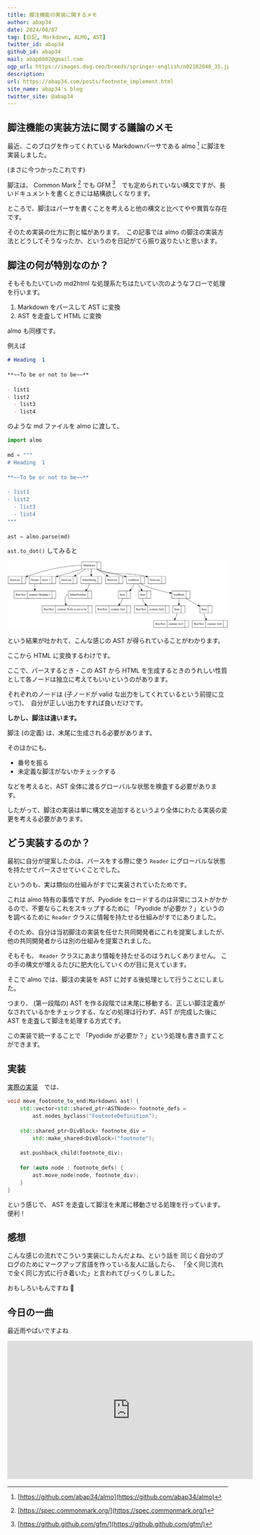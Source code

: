 ```yaml
---
title: 脚注機能の実装に関するメモ
author: abap34
date: 2024/08/07
tag: [日記, Markdown, ALMO, AST]
twitter_id: abap34
github_id: abap34
mail: abap0002@gmail.com
ogp_url: https://images.dog.ceo/breeds/springer-english/n02102040_35.jpg
description: 
url: https://abap34.com/posts/footnote_implement.html
site_name: abap34's blog
twitter_site: @abap34
---
```


## 脚注機能の実装方法に関する議論のメモ

最近、このブログを作ってくれている Markdownパーサである almo [^1] に脚注を実装しました。

(まさに今つかったこれです)


脚注は、 Common Mark [^2] でも GFM [^3]　でも定められていない構文ですが、長いドキュメントを書くときには結構欲しくなります。

[^1]: [https://github.com/abap34/almo](https://github.com/abap34/almo)
[^2]: [https://spec.commonmark.org/](https://spec.commonmark.org/)
[^3]: [https://github.github.com/gfm/](https://github.github.com/gfm/)


ところで、脚注はパーサを書くことを考えると他の構文と比べてやや異質な存在です。

そのため実装の仕方に割と幅があります。　この記事では almo の脚注の実装方法とどうしてそうなったか、というのを日記がてら振り返りたいと思います。

## 脚注の何が特別なのか？

そもそもたいていの md2html な処理系たちはたいてい次のようなフローで処理を行います。

1. Markdown をパースして AST に変換
2. AST を走査して HTML に変換

almo も同様です。


例えば

```md
# Heading  1

**~~To be or not to be~~**

- list1
- list2
  - list3
  - list4
```

のような md ファイルを almo に渡して、

```python
import almo

md = """
# Heading  1

**~~To be or not to be~~**

- list1
- list2
  - list3
  - list4
"""

ast = almo.parse(md)
```


`ast.to_dot()` してみると

![](footnote_implement/ast.svg)

という結果が吐かれて、こんな感じの AST が得られていることがわかります。

ここから HTML に変換するわけです。


ここで、パースするとき・この AST から HTML を生成するときのうれしい性質として各ノードは独立に考えてもいいというのがあります。


それぞれのノードは (子ノードが valid な出力をしてくれているという前提に立って)、　自分が正しい出力をすれば良いだけです。

<span class="lined">**しかし、脚注は違います。**</span>

脚注 (の定義) は、末尾に生成される必要があります。

そのほかにも、

- 番号を振る
- 未定義な脚注がないかチェックする

などを考えると、AST 全体に渡るグローバルな状態を検査する必要があります。


したがって、脚注の実装は単に構文を追加するというより全体にわたる実装の変更を考える必要があります。


## どう実装するのか？

最初に自分が提案したのは、パースをする際に使う `Reader` にグローバルな状態を持たせてパースさせていくことでした。


というのも、実は類似の仕組みがすでに実装されていたためです。

これは almo 特有の事情ですが、Pyodide をロードするのは非常にコストがかかるので、不要ならこれをスキップするために
「Pyodide が必要か？」というのを調べるために `Reader` クラスに情報を持たせる仕組みがすでにありました。


そのため、自分は当初脚注の実装を任せた共同開発者にこれを提案しましたが、他の共同開発者からは別の仕組みを提案されました。


そもそも、 `Reader` クラスにあまり情報を持たせるのはうれしくありません。
この手の構文が増えるたびに肥大化していくのが目に見えています。


そこで almo では、脚注の実装を AST に対する後処理として行うことにしました。

つまり、 (第一段階の) AST を作る段階では末尾に移動する、正しい脚注定義がなされているかをチェックする、などの処理は行わず、AST が完成した後に AST を走査して脚注を処理する方式です。


この実装で統一することで 「Pyodide が必要か？」という処理も書き直すことができます。


## 実装

[実際の実装](https://github.com/abap34/almo/blob/b3389f3126551e85ae6d3bebe8a77913793fa61d/src/render.hpp#L100)　では、


```cpp
void move_footnote_to_end(Markdown& ast) {
    std::vector<std::shared_ptr<ASTNode>> footnote_defs =
        ast.nodes_byclass("FootnoteDefinition");

    std::shared_ptr<DivBlock> footnote_div =
        std::make_shared<DivBlock>("footnote");

    ast.pushback_child(footnote_div);

    for (auto node : footnote_defs) {
        ast.move_node(node, footnote_div);
    }
}
```

という感じで、 AST を走査して脚注を末尾に移動させる処理を行っています。　便利！


## 感想

こんな感じの流れでこういう実装にしたんだよね、という話を 同じく自分のブログのためにマークアップ言語を作っている友人に話したら、
「全く同じ流れで全く同じ方式に行き着いた」と言われてびっくりしました。　

おもしろいもんですね 🤗


## 今日の一曲

最近雨やばいですよね


<iframe width="560" height="315" src="https://www.youtube.com/embed/yEpKC0wXy4M?si=MvIcU92Y6I_1f1rt" title="YouTube video player" frameborder="0" allow="accelerometer; autoplay; clipboard-write; encrypted-media; gyroscope; picture-in-picture; web-share" referrerpolicy="strict-origin-when-cross-origin" allowfullscreen></iframe>



